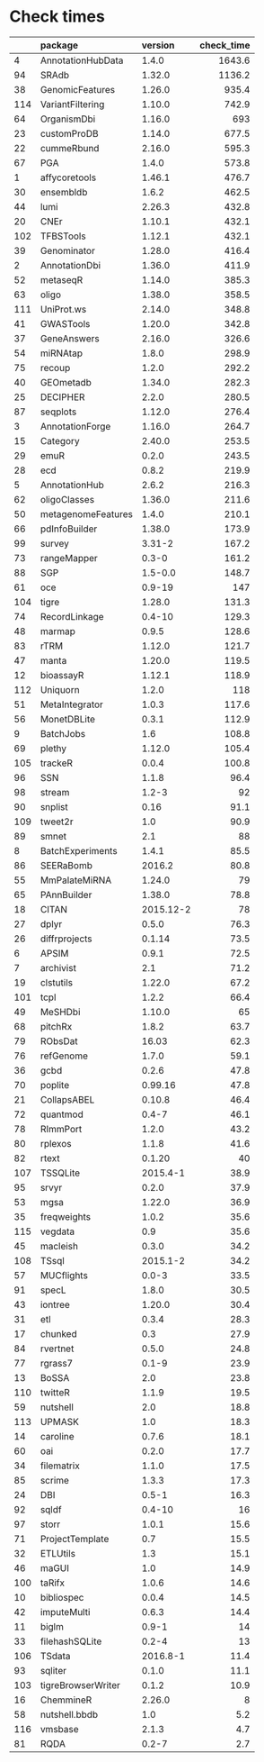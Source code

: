 # Check times

|    |package            |version   | check_time|
|:---|:------------------|:---------|----------:|
|4   |AnnotationHubData  |1.4.0     |     1643.6|
|94  |SRAdb              |1.32.0    |     1136.2|
|38  |GenomicFeatures    |1.26.0    |      935.4|
|114 |VariantFiltering   |1.10.0    |      742.9|
|64  |OrganismDbi        |1.16.0    |        693|
|23  |customProDB        |1.14.0    |      677.5|
|22  |cummeRbund         |2.16.0    |      595.3|
|67  |PGA                |1.4.0     |      573.8|
|1   |affycoretools      |1.46.1    |      476.7|
|30  |ensembldb          |1.6.2     |      462.5|
|44  |lumi               |2.26.3    |      432.8|
|20  |CNEr               |1.10.1    |      432.1|
|102 |TFBSTools          |1.12.1    |      432.1|
|39  |Genominator        |1.28.0    |      416.4|
|2   |AnnotationDbi      |1.36.0    |      411.9|
|52  |metaseqR           |1.14.0    |      385.3|
|63  |oligo              |1.38.0    |      358.5|
|111 |UniProt.ws         |2.14.0    |      348.8|
|41  |GWASTools          |1.20.0    |      342.8|
|37  |GeneAnswers        |2.16.0    |      326.6|
|54  |miRNAtap           |1.8.0     |      298.9|
|75  |recoup             |1.2.0     |      292.2|
|40  |GEOmetadb          |1.34.0    |      282.3|
|25  |DECIPHER           |2.2.0     |      280.5|
|87  |seqplots           |1.12.0    |      276.4|
|3   |AnnotationForge    |1.16.0    |      264.7|
|15  |Category           |2.40.0    |      253.5|
|29  |emuR               |0.2.0     |      243.5|
|28  |ecd                |0.8.2     |      219.9|
|5   |AnnotationHub      |2.6.2     |      216.3|
|62  |oligoClasses       |1.36.0    |      211.6|
|50  |metagenomeFeatures |1.4.0     |      210.1|
|66  |pdInfoBuilder      |1.38.0    |      173.9|
|99  |survey             |3.31-2    |      167.2|
|73  |rangeMapper        |0.3-0     |      161.2|
|88  |SGP                |1.5-0.0   |      148.7|
|61  |oce                |0.9-19    |        147|
|104 |tigre              |1.28.0    |      131.3|
|74  |RecordLinkage      |0.4-10    |      129.3|
|48  |marmap             |0.9.5     |      128.6|
|83  |rTRM               |1.12.0    |      121.7|
|47  |manta              |1.20.0    |      119.5|
|12  |bioassayR          |1.12.1    |      118.9|
|112 |Uniquorn           |1.2.0     |        118|
|51  |MetaIntegrator     |1.0.3     |      117.6|
|56  |MonetDBLite        |0.3.1     |      112.9|
|9   |BatchJobs          |1.6       |      108.8|
|69  |plethy             |1.12.0    |      105.4|
|105 |trackeR            |0.0.4     |      100.8|
|96  |SSN                |1.1.8     |       96.4|
|98  |stream             |1.2-3     |         92|
|90  |snplist            |0.16      |       91.1|
|109 |tweet2r            |1.0       |       90.9|
|89  |smnet              |2.1       |         88|
|8   |BatchExperiments   |1.4.1     |       85.5|
|86  |SEERaBomb          |2016.2    |       80.8|
|55  |MmPalateMiRNA      |1.24.0    |         79|
|65  |PAnnBuilder        |1.38.0    |       78.8|
|18  |CITAN              |2015.12-2 |         78|
|27  |dplyr              |0.5.0     |       76.3|
|26  |diffrprojects      |0.1.14    |       73.5|
|6   |APSIM              |0.9.1     |       72.5|
|7   |archivist          |2.1       |       71.2|
|19  |clstutils          |1.22.0    |       67.2|
|101 |tcpl               |1.2.2     |       66.4|
|49  |MeSHDbi            |1.10.0    |         65|
|68  |pitchRx            |1.8.2     |       63.7|
|79  |RObsDat            |16.03     |       62.3|
|76  |refGenome          |1.7.0     |       59.1|
|36  |gcbd               |0.2.6     |       47.8|
|70  |poplite            |0.99.16   |       47.8|
|21  |CollapsABEL        |0.10.8    |       46.4|
|72  |quantmod           |0.4-7     |       46.1|
|78  |RImmPort           |1.2.0     |       43.2|
|80  |rplexos            |1.1.8     |       41.6|
|82  |rtext              |0.1.20    |         40|
|107 |TSSQLite           |2015.4-1  |       38.9|
|95  |srvyr              |0.2.0     |       37.9|
|53  |mgsa               |1.22.0    |       36.9|
|35  |freqweights        |1.0.2     |       35.6|
|115 |vegdata            |0.9       |       35.6|
|45  |macleish           |0.3.0     |       34.2|
|108 |TSsql              |2015.1-2  |       34.2|
|57  |MUCflights         |0.0-3     |       33.5|
|91  |specL              |1.8.0     |       30.5|
|43  |iontree            |1.20.0    |       30.4|
|31  |etl                |0.3.4     |       28.3|
|17  |chunked            |0.3       |       27.9|
|84  |rvertnet           |0.5.0     |       24.8|
|77  |rgrass7            |0.1-9     |       23.9|
|13  |BoSSA              |2.0       |       23.8|
|110 |twitteR            |1.1.9     |       19.5|
|59  |nutshell           |2.0       |       18.8|
|113 |UPMASK             |1.0       |       18.3|
|14  |caroline           |0.7.6     |       18.1|
|60  |oai                |0.2.0     |       17.7|
|34  |filematrix         |1.1.0     |       17.5|
|85  |scrime             |1.3.3     |       17.3|
|24  |DBI                |0.5-1     |       16.3|
|92  |sqldf              |0.4-10    |         16|
|97  |storr              |1.0.1     |       15.6|
|71  |ProjectTemplate    |0.7       |       15.5|
|32  |ETLUtils           |1.3       |       15.1|
|46  |maGUI              |1.0       |       14.9|
|100 |taRifx             |1.0.6     |       14.6|
|10  |bibliospec         |0.0.4     |       14.5|
|42  |imputeMulti        |0.6.3     |       14.4|
|11  |biglm              |0.9-1     |         14|
|33  |filehashSQLite     |0.2-4     |         13|
|106 |TSdata             |2016.8-1  |       11.4|
|93  |sqliter            |0.1.0     |       11.1|
|103 |tigreBrowserWriter |0.1.2     |       10.9|
|16  |ChemmineR          |2.26.0    |          8|
|58  |nutshell.bbdb      |1.0       |        5.2|
|116 |vmsbase            |2.1.3     |        4.7|
|81  |RQDA               |0.2-7     |        2.7|


